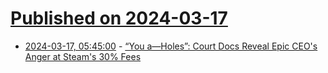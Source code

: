 # [Published on 2024-03-17](index.md)

* [2024-03-17, 05:45:00](https://soylentnews.org/article.pl?sid=24/03/16/1619239&from=rss) - [“You a—Holes”: Court Docs Reveal Epic CEO's Anger at Steam's 30% Fees](https://soylentnews.org/article.pl?sid=24/03/16/1619239&from=rss)
